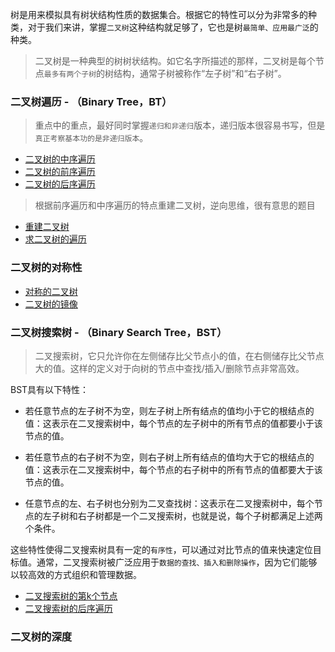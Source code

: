 树是用来模拟具有树状结构性质的数据集合。根据它的特性可以分为非常多的种类，对于我们来讲，掌握`二叉树`这种结构就足够了，它也是树`最简单、应用最广泛`的种类。

> 二叉树是一种典型的树树状结构。如它名字所描述的那样，二叉树是每个节点`最多有两个子树`的树结构，通常子树被称作“左子树”和“右子树”。

### 二叉树遍历 - （Binary Tree，BT）
> 重点中的重点，最好同时掌握`递归和非递归`版本，递归版本很容易书写，但是`真正考察基本功的是非递归版本`。

- [二叉树的中序遍历](./二叉树/二叉树的中序遍历.md)
- [二叉树的前序遍历](./二叉树/二叉树的前序遍历.md)
- [二叉树的后序遍历](./二叉树/二叉树的后序遍历.md)


> 根据前序遍历和中序遍历的特点重建二叉树，逆向思维，很有意思的题目
- [重建二叉树](./二叉树/重建二叉树.md)
- [求二叉树的遍历](./二叉树/求二叉树的遍历.md)

### 二叉树的对称性

- [对称的二叉树](./二叉树/对称的二叉树.md)
- [二叉树的镜像](./二叉树/二叉树的镜像.md)

### 二叉树搜索树 - （Binary Search Tree，BST）

> 二叉搜索树，它只允许你在左侧储存比父节点小的值，在右侧储存比父节点大的值。这样的定义对于向树的节点中查找/插入/删除节点非常高效。

BST具有以下特性：
- 若任意节点的左子树不为空，则左子树上所有结点的值均小于它的根结点的值：这表示在二叉搜索树中，每个节点的左子树中的所有节点的值都要小于该节点的值。

- 若任意节点的右子树不为空，则右子树上所有结点的值均大于它的根结点的值：这表示在二叉搜索树中，每个节点的右子树中的所有节点的值都要大于该节点的值。

- 任意节点的左、右子树也分别为二叉查找树：这表示在二叉搜索树中，每个节点的左子树和右子树都是一个二叉搜索树，也就是说，每个子树都满足上述两个条件。

这些特性使得二叉搜索树具有一定的`有序性`，可以通过对比节点的值来快速定位目标值。通常，二叉搜索树被广泛应用于`数据的查找、插入和删除操作`，因为它们能够以较高效的方式组织和管理数据。

- [二叉搜索树的第k个节点](./二叉树/二叉搜索树的第k个节点.md)
- [二叉搜索树的后序遍历](./二叉树/二叉搜索树的后序遍历.md)

### 二叉树的深度